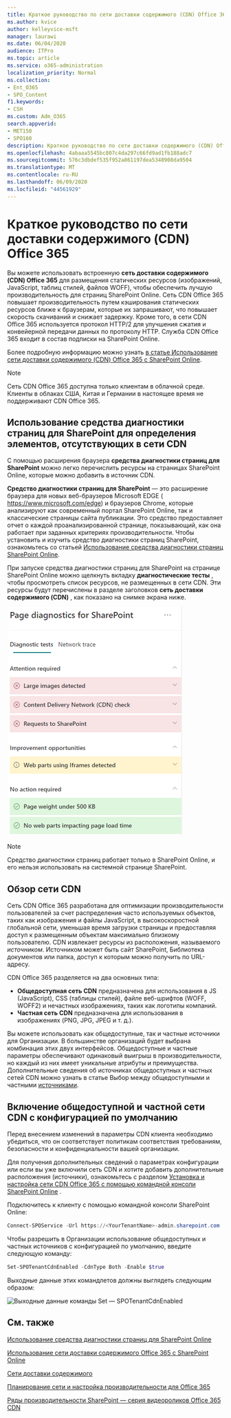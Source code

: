 ```yaml
---
title: Краткое руководство по сети доставки содержимого (CDN) Office 365
ms.author: kvice
author: kelleyvice-msft
manager: laurawi
ms.date: 06/04/2020
audience: ITPro
ms.topic: article
ms.service: o365-administration
localization_priority: Normal
ms.collection:
- Ent_O365
- SPO_Content
f1.keywords:
- CSH
ms.custom: Adm_O365
search.appverid:
- MET150
- SPO160
description: Краткое руководство по сети доставки содержимого (CDN) Office 365
ms.openlocfilehash: 4abaaa5545bc807c4da297c66fd9ad1fb188adc7
ms.sourcegitcommit: 576c3dbdef535f952a861197dea5348908da9504
ms.translationtype: MT
ms.contentlocale: ru-RU
ms.lasthandoff: 06/09/2020
ms.locfileid: "44561929"
---
```

# <a name="office-365-content-delivery-network-cdn-quickstart"></a>Краткое руководство по сети доставки содержимого (CDN) Office 365

Вы можете использовать встроенную **сеть доставки содержимого (CDN) Office 365** для размещения статических ресурсов (изображений, JavaScript, таблиц стилей, файлов WOFF), чтобы обеспечить лучшую производительность для страниц SharePoint Online. Сеть CDN Office 365 повышает производительность путем кэширования статических ресурсов ближе к браузерам, которые их запрашивают, что повышает скорость скачиваний и снижает задержку. Кроме того, в сети CDN Office 365 используется протокол HTTP/2 для улучшения сжатия и конвейерной передачи данных по протоколу HTTP. Служба CDN Office 365 входит в состав подписки на SharePoint Online.

Более подробную информацию можно узнать [в статье Использование сети доставки содержимого (CDN) Office 365 с SharePoint Online](use-office-365-cdn-with-spo.md).

>[!NOTE]
>Сеть CDN Office 365 доступна только клиентам в облачной среде. Клиенты в облаках США, Китая и Германии в настоящее время не поддерживают CDN Office 365.

## <a name="use-the-page-diagnostics-for-sharepoint-tool-to-identify-items-not-in-cdn"></a>Использование средства диагностики страниц для SharePoint для определения элементов, отсутствующих в сети CDN

С помощью расширения браузера **средства диагностики страниц для SharePoint** можно легко перечислить ресурсы на страницах SharePoint Online, которые можно добавить в источник CDN.

**Средство диагностики страниц для SharePoint** — это расширение браузера для новых веб-браузеров Microsoft EDGE ( https://www.microsoft.com/edge) и браузеров Chrome, которые анализируют как современный портал SharePoint Online, так и классические страницы сайта публикации. Это средство предоставляет отчет о каждой проанализированной странице, показывающий, как она работает при заданных критериях производительности. Чтобы установить и изучить средство диагностики страниц SharePoint, ознакомьтесь со статьей [Использование средства диагностики страниц SharePoint Online](https://aka.ms/perftool).

При запуске средства диагностики страниц для SharePoint на странице SharePoint Online можно щелкнуть вкладку **диагностические тесты** , чтобы просмотреть список ресурсов, не размещенных в сети CDN. Эти ресурсы будут перечислены в разделе заголовков **сеть доставки содержимого (CDN)** , как показано на снимке экрана ниже.

![Диагностика страницы](media/page-diagnostics-for-spo/pagediag-results-general.PNG)

>[!NOTE]
>Средство диагностики страниц работает только в SharePoint Online, и его нельзя использовать на системной странице SharePoint.

## <a name="cdn-overview"></a>Обзор сети CDN

Сеть CDN Office 365 разработана для оптимизации производительности пользователей за счет распределения часто используемых объектов, таких как изображения и файлы JavaScript, в высокоскоростной глобальной сети, уменьшая время загрузки страницы и предоставляя доступ к размещенным объектам максимально близкому пользователю. CDN извлекает ресурсы из расположения, называемого _источником_. Источником может быть сайт SharePoint, Библиотека документов или папка, доступ к которым можно получить по URL-адресу.

CDN Office 365 разделяется на два основных типа:

- **Общедоступная сеть CDN** предназначена для использования в JS (JavaScript), CSS (таблицы стилей), файле веб-шрифтов (WOFF, WOFF2) и нечастных изображениях, таких как логотипы компаний.
- **Частная сеть CDN** предназначена для использования в изображениях (PNG, JPG, JPEG и т. д.).

Вы можете использовать как общедоступные, так и частные источники для Организации. В большинстве организаций будет выбрана комбинация этих двух интерфейсов. Общедоступные и частные параметры обеспечивают одинаковый выигрыш в производительности, но каждый из них имеет уникальные атрибуты и преимущества. Дополнительные сведения об источниках общедоступных и частных сетей CDN можно узнать в статье Выбор между общедоступными и частными [источниками](use-office-365-cdn-with-spo.md#CDNOriginChoosePublicPrivate).

## <a name="how-to-enable-public-and-private-cdn-with-the-default-configuration"></a>Включение общедоступной и частной сети CDN с конфигурацией по умолчанию
Перед внесением изменений в параметры CDN клиента необходимо убедиться, что он соответствует политикам соответствия требованиям, безопасности и конфиденциальности вашей организации.

Для получения дополнительных сведений о параметрах конфигурации или если вы уже включили сеть CDN и хотите добавить дополнительные расположения (источники), ознакомьтесь с разделом [Установка и настройка сети CDN Office 365 с помощью командной консоли SharePoint Online](use-office-365-cdn-with-spo.md#set-up-and-configure-the-office-365-cdn-by-using-the-sharepoint-online-management-shell) .

Подключитесь к клиенту с помощью командной консоли SharePoint Online:

```PowerShell
Connect-SPOService -Url https://<YourTenantName>-admin.sharepoint.com
```

Чтобы разрешить в Организации использование общедоступных и частных источников с конфигурацией по умолчанию, введите следующую команду:

```PowerShell
Set-SPOTenantCdnEnabled -CdnType Both -Enable $true
```

Выходные данные этих командлетов должны выглядеть следующим образом:

![Выходные данные команды Set — SPOTenantCdnEnabled](media/O365-CDN/o365-cdn-enable-output.png)

## <a name="see-also"></a>См. также

[Использование средства диагностики страниц для SharePoint Online](https://aka.ms/perftool)

[Использование сети доставки содержимого Office 365 с SharePoint Online](use-office-365-cdn-with-spo.md)

[Сети доставки содержимого](https://aka.ms/o365cdns)

[Планирование сети и настройка производительности для Office 365](https://aka.ms/tune)

[Ряды производительности SharePoint — серия видеороликов Office 365 CDN](https://www.youtube.com/playlist?list=PLR9nK3mnD-OWMfr1BA9mr5oCw2aJXw4WA)

